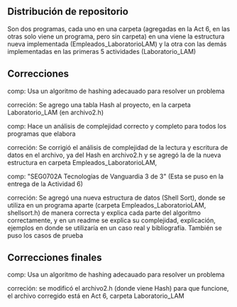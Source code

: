 **Distribución de repositorio**
------------------------------
Son dos programas, cada uno en una carpeta (agregadas en la Act 6, en las otras solo viene un programa, pero sin carpeta) en una viene la estructura nueva implementada (Empleados_LaboratorioLAM) y la otra con las demás implementadas en las primeras 5 actividades (Laboratorio_LAM)


**Correcciones**
-------------------------------

comp: Usa un algoritmo de hashing adecauado para resolver un problema

correción: Se agrego una tabla Hash al proyecto, en la carpeta Laboratorio_LAM (en archivo2.h)

comp: Hace un análisis de complejidad correcto y completo para todos los programas que elabora

correción: Se corrigió el análisis de complejidad de la lectura y escritura de datos en el archivo, ya del Hash en archivo2.h y se agregó la de la nueva estructura en carpeta Empleados_LaboratorioLAM,

comp: "SEG0702A Tecnologías de Vanguardia 3 de 3" (Esta se puso en la entrega de la Actividad 6)

correción: Se agregó una nueva estructura de datos (Shell Sort), donde se utiliza en un programa aparte (carpeta Empleados_LaboratorioLAM, shellsort.h) de manera correcta y explica cada parte del algoritmo correctamente, y en un readme se explica su complejidad, explicación, ejemplos en donde se utilizaría en un caso real y bibliografía. También se puso los casos de prueba

**Correcciones finales**
----------------------------
comp: Usa un algoritmo de hashing adecauado para resolver un problema

correción: se modificó el archivo2.h (donde viene Hash) para que funcione, el archivo corregido está en Act 6, carpeta Laboratorio_LAM
